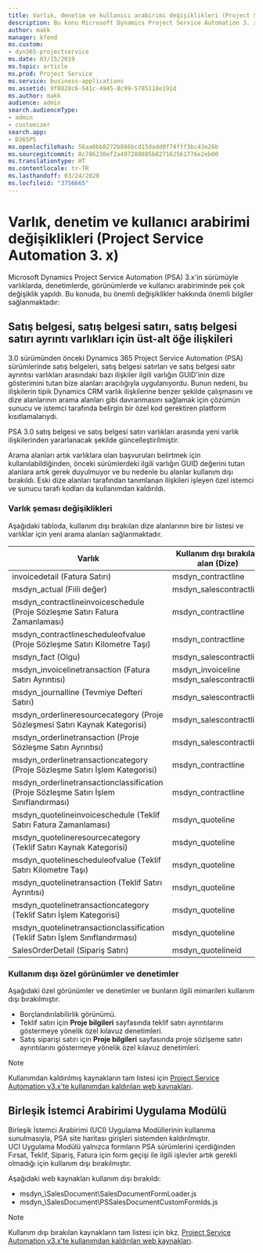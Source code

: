 ```yaml
---
title: Varlık, denetim ve kullanıcı arabirimi değişiklikleri (Project Service Automation 3. x)
description: Bu konu Microsoft Dynamics Project Service Automation 3. x'e yönelik çözüm değişiklikleri açıklamaktadır.
author: makk
manager: kfend
ms.custom:
- dyn365-projectservice
ms.date: 03/15/2019
ms.topic: article
ms.prod: Project Service
ms.service: business-applications
ms.assetid: 9f8828c6-541c-4945-8c99-5785118e191d
ms.author: makk
audience: admin
search.audienceType:
- admin
- customizer
search.app:
- D365PS
ms.openlocfilehash: 56aa0bb8272b886bcd15dadd0f74fff3bc43e26b
ms.sourcegitcommit: 8c786230ef2a497280885b827162561776e2eb00
ms.translationtype: HT
ms.contentlocale: tr-TR
ms.lasthandoff: 03/24/2020
ms.locfileid: "3756665"
---
```

# <a name="entity-control-and-user-interface-changes-project-service-automation-3x"></a>Varlık, denetim ve kullanıcı arabirimi değişiklikleri (Project Service Automation 3. x)
Microsoft Dynamics Project Service Automation (PSA) 3.x'in sürümüyle varlıklarda, denetimlerde, görünümlerde ve kullanıcı arabiriminde pek çok değişiklik yapıldı. Bu konuda, bu önemli değişiklikler hakkında önemli bilgiler sağlanmaktadır:

## <a name="parent-child-relationships-for-sales-document-sales-document-line-sales-document-line-detail-entities"></a>Satış belgesi, satış belgesi satırı, satış belgesi satırı ayrıntı varlıkları için üst-alt öğe ilişkileri
3.0 sürümünden önceki Dynamics 365 Project Service Automation (PSA) sürümlerinde satış belgeleri, satış belgesi satırları ve satış belgesi satır ayrıntısı varlıkları arasındaki bazı ilişkiler ilgili varlığın GUID'inin dize gösterimini tutan bize alanları aracılığıyla uygulanıyordu. Bunun nedeni, bu ilişkilerin tipik Dynamics CRM varlık ilişkilerine benzer şekilde çalışmasını ve dize alanlarının arama alanları gibi davranmasını sağlamak için çözümün sunucu ve istemci tarafında belirgin bir özel kod gerektiren platform kısıtlamalarıydı.

PSA 3.0 satış belgesi ve satış belgesi satırı varlıkları arasında yeni varlık ilişkilerinden yararlanacak şekilde güncelleştirilmiştir.

Arama alanları artık varlıklara olan başvuruları belirtmek için kullanılabildiğinden, önceki sürümlerdeki ilgili varlığın GUID değerini tutan alanlara artık gerek duyulmuyor ve bu nedenle bu alanlar kullanım dışı bırakıldı. Eski dize alanları tarafından tanımlanan ilişkileri işleyen özel istemci ve sunucu tarafı kodları da kullanımdan kaldırıldı.

### <a name="entity-schema-changes"></a>Varlık şeması değişiklikleri
Aşağıdaki tabloda, kullanım dışı bırakılan dize alanlarının bire bir listesi ve varlıklar için yeni arama alanları sağlanmaktadır. 

 Varlık |   Kullanım dışı bırakılan alan (Dize) | Yeni alan (Arama)
--- | --- | ---
invoicedetail (Fatura Satırı) |  msdyn_contractline |    msdyn_contractlineid
msdyn_actual (Fiili değer) | msdyn_salescontractline |   msdyn_salescontractlineid
msdyn_contractlineinvoiceschedule (Proje Sözleşme Satırı Fatura Zamanlaması) |    msdyn_contractline |    msdyn_contractlineid
msdyn_contractlinescheduleofvalue (Proje Sözleşme Satırı Kilometre Taşı) |   msdyn_contractline |    msdyn_contractlineid
msdyn_fact (Olgu) | msdyn_salescontractline |   msdyn_salescontractlineid
msdyn_invoicelinetransaction (Fatura Satırı Ayrıntısı) | msdyn_invoiceline <br> msdyn_salescontractline | msdyn_invoicelineid <br> msdyn_salescontractlineid
msdyn_journalline (Tevmiye Defteri Satırı) |  msdyn_salescontractline |   msdyn_salescontractlineid
msdyn_orderlineresourcecategory (Proje Sözleşmesi Satırı Kaynak Kategorisi) | msdyn_salescontractline |   msdyn_contractlineid
msdyn_orderlinetransaction (Proje Sözleşme Satırı Ayrıntısı) | msdyn_salescontractline |   msdyn_salescontractlineid
msdyn_orderlinetransactioncategory (Proje Sözleşme Satırı İşlem Kategorisi) |   msdyn_contractline |    msdyn_contractlineid
msdyn_orderlinetransactionclassification (Proje Sözleşme Satırı İşlem Sınıflandırması) |   msdyn_contractline |    msdyn_contractlineid
msdyn_quotelineinvoiceschedule (Teklif Satırı Fatura Zamanlaması) |  msdyn_quoteline |   msdyn_quotelineid
msdyn_quotelineresourcecategory (Teklif Satırı Kaynak Kategorisi) |    msdyn_quoteline |   msdyn_quotelineid
msdyn_quotelinescheduleofvalue (Teklif Satırı Kilometre Taşı) | msdyn_quoteline |   msdyn_quotelineid
msdyn_quotelinetransaction (Teklif Satırı Ayrıntısı) |    msdyn_quoteline |   msdyn_quotelineid
msdyn_quotelinetransactioncategory (Teklif Satırı İşlem Kategorisi) |  msdyn_quoteline |   msdyn_quotelineid
msdyn_quotelinetransactionclassification (Teklif Satırı İşlem Sınıflandırması) |  msdyn_quoteline |   msdyn_quotelineid
SalesOrderDetail (Sipariş Satırı) | msdyn_quotelineid | msdyn_quoteline 

### <a name="deprecated-custom-views-and-controls"></a>Kullanım dışı özel görünümler ve denetimler
Aşağıdaki özel görünümler ve denetimler ve bunların ilgili mimarileri kullanım dışı bırakılmıştır.

- Borçlandırılabilirlik görünümü.
- Teklif satırı için **Proje bilgileri** sayfasında teklif satırı ayrıntılarını göstermeye yönelik özel kılavuz denetimleri.
- Satış siparişi satırı için **Proje bilgileri** sayfasında proje sözlşeme satırı ayrıntılarını göstermeye yönelik özel kılavuz denetimleri.

> [!NOTE]
> Kullanımdan kaldırılmış kaynakların tam listesi için [Project Service Automation v3.x'te kullanımdan kaldırılan web kaynakları](../developer-guides/web-resources-deprecated-v3.x.md).

## <a name="unified-client-interface-app-module"></a>Birleşik İstemci Arabirimi Uygulama Modülü
Birleşik İstemci Arabirimi (UCI) Uygulama Modüllerinin kullanıma sunulmasıyla, PSA site haritası girişleri sistemden kaldırılmıştır.  
UCI Uygulama Modülü yalnızca formların PSA sürümlerini içerdiğinden Fırsat, Teklif, Sipariş, Fatura için form geçişi ile ilgili işlevler artık gerekli olmadığı için kullanım dışı bırakılmıştır.  

Aşağıdaki web kaynakları kullanım dışı bırakıldı:

- msdyn_\SalesDocument\SalesDocumentFormLoader.js
- msdyn_\SalesDocument\PSSalesDocumentCustomFormIds.js

> [!NOTE]
> Kullanım dışı bırakılan kaynakların tam listesi için bkz. [Project Service Automation v3.x'te kullanımdan kaldırılan web kaynakları](../developer-guides/web-resources-deprecated-v3.x.md).


